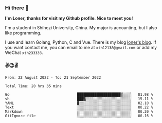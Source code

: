 ### Hi there 👋️

**I'm Loner, thanks for visit my Github profile. Nice to meet you!**

I'm a student in Shihezi University, China. My major is accounting, but I also like programming.

I use and learn Golang, Python, C and Vue. There is my blog [loner's blog](https://www.loner1024.top).  If you want contact me, you can email to me at `xth12138@gmail.com` or add my WeChat `xth233333`.

### ✌️😉✌️

<!--START_SECTION:waka-->

```text
From: 22 August 2022 - To: 21 September 2022

Total Time: 20 hrs 35 mins

Go                               ████████████████████▒░░░░   81.98 %
sh                               ███▓░░░░░░░░░░░░░░░░░░░░░   15.11 %
YAML                             ▓░░░░░░░░░░░░░░░░░░░░░░░░   02.10 %
Text                             ░░░░░░░░░░░░░░░░░░░░░░░░░   00.22 %
Markdown                         ░░░░░░░░░░░░░░░░░░░░░░░░░   00.20 %
GitIgnore file                   ░░░░░░░░░░░░░░░░░░░░░░░░░   00.16 %
```

<!--END_SECTION:waka-->



